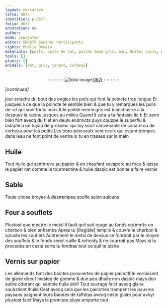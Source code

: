 ```yaml
---
layout: narrative
title: 067r
identifier: p-067r
folio: 067r
annotation: no
author:
mode: annotated
editor: GR8975 Seminar Participants
rights: Public Domain
materials: [poils, poils de rat, poilde meme gris, eau, Huile, huile, papier, tourmentine, huile daspic, metal, charbon, glaire doeuf, gomme, aspic, huile dolif, glaire, taffetas]
tools: []
plants: []
animals: [rat, gris, canard, corbeau]
---
```


<div class="folio" align="center">- - - - - <a href="http://gallica.bnf.fr/ark:/12148/btv1b10500001g/f139.image" target="_blank"><img src="https://cu-mkp.github.io/2017-workshop-edition/assets/photo-icon.png" alt="folio image: " style="display:inline-block; margin-bottom:-3px;"/>067r</a> - - - - - </div>  
 
*[continued]*
  
 jour arrache du bout des ongles les <span class="m">poils</span> qui font
 la poincte trop longue Et jusques a ce que la poincte te
 semble bien & que tu y remarques les <span class="m">poils de <span class="al">rat</span></span> qui sont
 touts noirs & le <span class="m">poilde meme <span class="al">gris</span></span> est blanchastre
 a la despuys la racine jusques au milieu Quand il
 sera a ta fantasie lie b Et sarre bien fort avecq du
 filet en deulx endroicts puys couppe le superflu
 & ladapte a un tuyau de grosseur qui luy soict
 convenable de <span class="al">canard</span> ou de <span class="al">corbeau</span> pour les petits
 Les bons pinceaulx sont ceulx qui estant trempes
 dans l<span class="m">eau</span> ne font point de ventre si tu en trasses
 sur la main
 
 
  

## <span class="m">Huile</span>

 
Tout <span class="m">huile</span> qui sembreve au <span class="m">papier</span> & en chaufant
 sevapore au foeu & laisse le <span class="m">papier</span> net comme la <span class="m">tourmentine</span>
 & <span class="m">huile daspic</span> est bonne a faire vernis
 
 
  

## Sable

 
Toute chose broyee & destrempee soufle selon
 aulcuns
 
 
  

## Four a souflets

 
Plustost que mectre le <span class="m">metal</span> il fault quil soit
 rouge au fonds co{mm}e un <span class="m">charbon</span> & bien enflambe
 Apres tu [illegible] lemplis & couvre le <span class="m">charbon</span> & ajouste les
 souflets Aultrement le <span class="m">metal</span> de dessus se fondroit
 par le moyen des souflets & le fonds seroit caille &
 refroidy & ne courroit pas Mays si tu procedes en
 ceste sorte tu fondras tout ce quil te plaira
 
 
  

## Vernis sur <span class="m">papier</span>

 
Les <span class="pl">allemands</span> font des boictes pcouvertes de <span class="m">papier</span> painct& le vernissent
 de <span class="m">glaire doeuf</span> meslee de <span class="m">gomme</span> & dun peu d<span class="m">huile</span> non d<span class="m">aspic</span> mays
 dun aultre odorant qui semble <span class="m">huile dolif</span> Tout ouvrage faict avecq
 <span class="m">glaire</span> soubstient l<span class="m">huile</span> Cest avecq cela que les painctres trompent les
 pauvres paysans paignant leurs bandes de <span class="m">taffetas</span> avecq ceste <span class="m">glaire</span>
 pour avoyr plustost faict Mays la premiere pluye emporte tout
 

